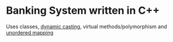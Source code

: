 # Banking System written in C++
Uses classes, [dynamic casting](https://en.cppreference.com/w/cpp/language/dynamic_cast), virtual methods/polymorphism and [unordered mapping](https://en.cppreference.com/w/cpp/container/unordered_map)
